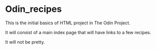 # Odin_recipes

This is the initial basics of HTML project in The Odin Project.

It will consist of a main index page that will have links to a few recipes.

It will not be pretty.